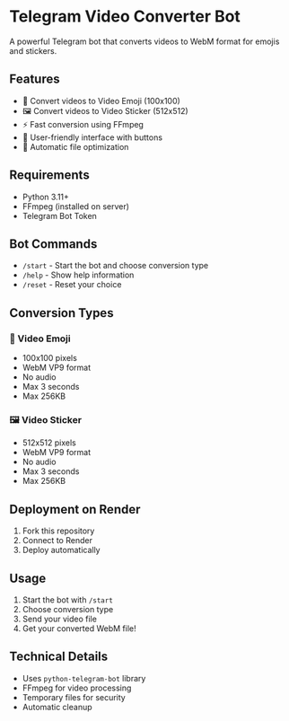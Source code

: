 # Telegram Video Converter Bot

A powerful Telegram bot that converts videos to WebM format for emojis and stickers.

## Features

- 🎥 Convert videos to Video Emoji (100x100)
- 🖼️ Convert videos to Video Sticker (512x512)
- ⚡ Fast conversion using FFmpeg
- 📱 User-friendly interface with buttons
- 🔄 Automatic file optimization

## Requirements

- Python 3.11+
- FFmpeg (installed on server)
- Telegram Bot Token

## Bot Commands

- `/start` - Start the bot and choose conversion type
- `/help` - Show help information
- `/reset` - Reset your choice

## Conversion Types

### 🎥 Video Emoji
- 100x100 pixels
- WebM VP9 format
- No audio
- Max 3 seconds
- Max 256KB

### 🖼️ Video Sticker
- 512x512 pixels
- WebM VP9 format
- No audio
- Max 3 seconds
- Max 256KB

## Deployment on Render

1. Fork this repository
2. Connect to Render
3. Deploy automatically

## Usage

1. Start the bot with `/start`
2. Choose conversion type
3. Send your video file
4. Get your converted WebM file!

## Technical Details

- Uses `python-telegram-bot` library
- FFmpeg for video processing
- Temporary files for security
- Automatic cleanup
